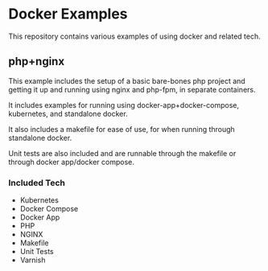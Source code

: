 # Docker Examples

This repository contains various examples of using docker and related tech.

## php+nginx

This example includes the setup of a basic bare-bones php project and getting it up and running
using nginx and php-fpm, in separate containers.

It includes examples for running using docker-app+docker-compose, kubernetes, and standalone docker.

It also includes a makefile for ease of use, for when running through standalone docker.

Unit tests are also included and are runnable through the makefile or through docker app/docker compose.

### Included Tech
- Kubernetes
- Docker Compose
- Docker App
- PHP
- NGINX
- Makefile
- Unit Tests
- Varnish